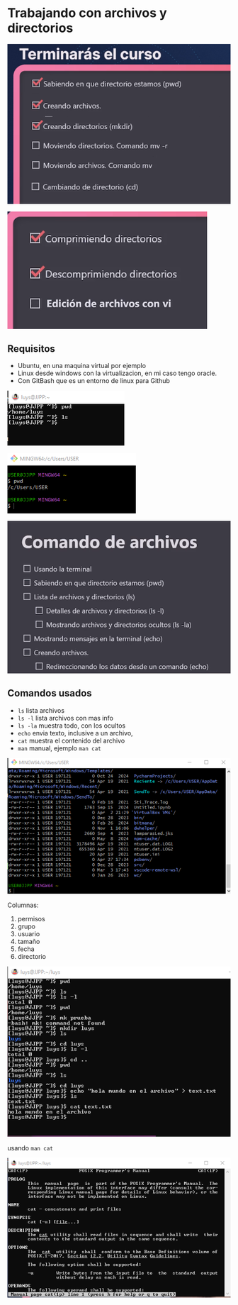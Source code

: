 Trabajando con archivos y directorios
=====================================

![alt text](imagen.png)

![alt text](imagen-1.png)

## Requisitos

- Ubuntu, en una maquina virtual por ejemplo
- Linux desde windows con la virtualizacion, en mi caso tengo oracle.
- Con GitBash que es un entorno de linux para Github

![Oracle OS](imagen-2.png)

![GitBash](imagen-3.png)

![alt text](imagen-4.png)

## Comandos usados

- `ls` lista archivos
- `ls -l` lista archivos con mas info
- `ls -la` muestra todo, con los ocultos
- `echo` envia texto, inclusive a un archivo, 
- `cat` muestra el contenido del archivo
- `man` manual, ejemplo `man cat`

![alt text](imagen-5.png)

Columnas:
1. permisos
2. grupo
3. usuario
4. tamaño
5. fecha
6. directorio

![alt text](imagen-6.png)

usando `man cat`

![alt text](imagen-7.png)
